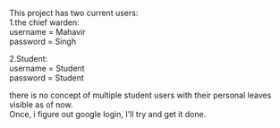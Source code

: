 This project has two current users:  
1.the chief warden:  
  username = Mahavir  
  password = Singh  
  
2.Student:  
  username = Student  
  password = Student  

there is no concept of multiple student users with their personal leaves visible as of now.  
Once, i figure out google login, I'll try and get it done.  
